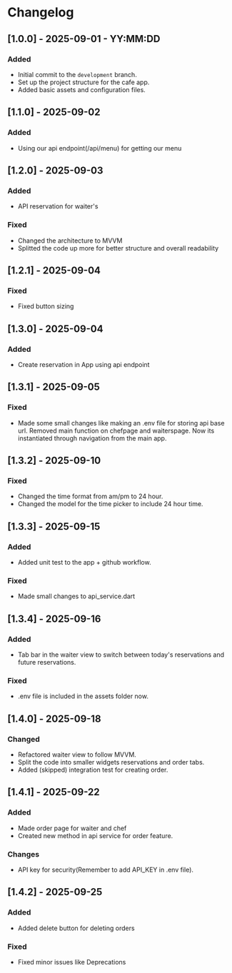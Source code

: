 # Changelog

## [1.0.0] - 2025-09-01 - YY:MM:DD
### Added
- Initial commit to the `development` branch.
- Set up the project structure for the cafe app.
- Added basic assets and configuration files.

## [1.1.0] - 2025-09-02
### Added
- Using our api endpoint(/api/menu) for getting our menu

## [1.2.0] - 2025-09-03
### Added
- API reservation for waiter's

### Fixed
- Changed the architecture to MVVM
- Splitted the code up more for better structure and overall readability

## [1.2.1] - 2025-09-04

### Fixed
- Fixed button sizing

## [1.3.0] - 2025-09-04

### Added
- Create reservation in App using api endpoint

## [1.3.1] - 2025-09-05

### Fixed
- Made some small changes like making an .env file for storing api base url. Removed main function on chefpage and waiterspage. Now its instantiated through navigation from the main app.

## [1.3.2] - 2025-09-10

### Fixed
- Changed the time format from am/pm to 24 hour.
- Changed the model for the time picker to include 24 hour time.

## [1.3.3] - 2025-09-15

### Added
- Added unit test to the app + github workflow.

### Fixed
- Made small changes to api_service.dart

## [1.3.4] - 2025-09-16

### Added
- Tab bar in the waiter view to switch between today's reservations and future reservations.

### Fixed
- .env file is included in the assets folder now.

## [1.4.0] - 2025-09-18

### Changed
- Refactored waiter view to follow MVVM.
- Split the code into smaller widgets reservations and order tabs.
- Added (skipped) integration test for creating order.

## [1.4.1] - 2025-09-22

### Added
- Made order page for waiter and chef
- Created new method in api service for order feature.

### Changes
- API key for security(Remember to add API_KEY in .env file).

## [1.4.2] - 2025-09-25

### Added
- Added delete button for deleting orders

### Fixed
- Fixed minor issues like Deprecations